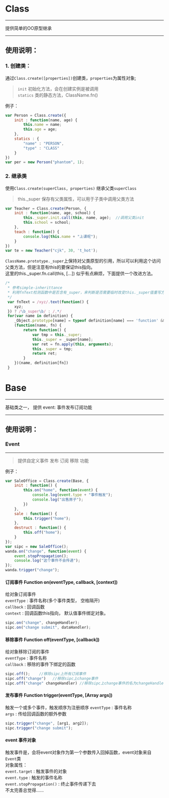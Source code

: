 # Class  

---  
提供简单的OO原型继承   

---  
## 使用说明：  
### 1. 创建类： 
通过`Class.create([properties])`创建类，`properties`为属性对象;   
>  `init` 初始化方法，会在创建实例是被调用  
>  `statics` 类的静态方法，ClassName.fn()

例子：  
```javascript  
var Person = Class.create({
    init : function(name, age) {
        this.name = name;
        this.age = age;
    },
    statics : {
        "name" : "PERSON",
        "type" : "CLASS"
    }
})
var per = new Person("phantom", 1);
```  
### 2. 继承类  
使用`Class.create(superClass, properties)` 继承父类`superClass`  
> this._super 保存有父类属性，可以用于子类中调用父类方法  

```javascript  
var Teacher = Class.create(Person, {
    init : function(name, age, school) {
        this._super.init.call(this, name, age);  //调用父类init
        this.school = school;
    },
    teach : function() {
        console.log(this.name + "上课呢");
    }
})
var te = new Teacher("cjk", 30, 't_hot');
```  
`ClassName.prototype._super`上保持对父类原型的引用，所以可以利用这个访问父类方法，但是注意有this的要保证this指向。  
这里的this._super.fn.call(this, [...]) 似乎有点麻烦，下面提供一个改进方法。   
```javascript 
/*
 * 参考simple-inherittance
 * 利用fnText检测函数中是否含有_super，来判断是否需要临时改变this._super值重写方法。
 */
 var fnText = /xyz/.text(function() {
    xyz;
 }) ? /\b_super\b/ : /.*/ 
 for(var name in definition) {
    _Object.prototype[name] = typeof definition[name] === 'function' && typeof _super[fn] === 'function' && fnText.test(definition[name]) ?
    (function(name, fn) {
        return function() {
            var tmp = this._super;
            this._super = _super[name];
            var ret = fn.apply(this, arguments);
            this._super = tmp;
            return ret;
        }
    })(name, definition[fn])
 }
```   
# Base 

---  
基础类之一， 提供 event: 事件发布订阅功能

---  
## 使用说明：  
### Event  

---  
> 提供自定义事件 发布 订阅 移除 功能    

例子：
```javascript
var SaleOffice = Class.create(Base, {
    init : function() {
        this.on("home", function(event) {
            console.log(event.type + "事件触发");
            console.log("出售房子");
        })
    },
    sale : function() {
        this.trigger("home");
    },
    destruct : function() {
        this.off("home");
    }
});
var sipc = new SaleOffice();
wanda.on("change", function(event) {
    event.stopPropagation();
    console.log("这个事件不会传递");
});
wanda.trigger("change");
```   
#### 订阅事件 Function on(eventType, callback, [context])  
给对象订阅事件  
`eventType` : 事件名称(多个事件类型， 空格隔开)  
`callback` : 回调函数  
`context` : 回调函数this指向， 默认值事件绑定对象。   

```javascript
sipc.on("change", changeHandler);
sipc.on("change submit", dataHandler);
```  

#### 移除事件 Function off(eventType, [callback])  
给对象移除订阅的事件  
`eventType` : 事件名称  
`callback` : 移除的事件下绑定的函数  
```javascript 
sipc.off();    //移除sipc上所有订阅事件  
sipc.off("change")   //移除sipc上change事件  
sipc.off("change" changeHandler) //移除sipc上change事件的名为changeHandler的函数  
```  

#### 发布事件 Function trigger(eventType, [Array args])   
触发一个或多个事件，触发顺序为注册顺序
`eventType` : 事件名称  
`args` : 传给回调函数的额外参数  
```javascript
sipc.trigger("change", [arg1, arg2]);
sipc.trigger("change submit");
```  

#### event 事件对象 
触发事件是，会将event对象作为第一个参数传入回掉函数，event对象来自 `Event`类  
对象属性：   
`event.target` : 触发事件的对象   
`event.type` : 触发的事件名称    
`event.stopPropagation()` : 终止事件传递下去   
不太完善总觉得...... 








